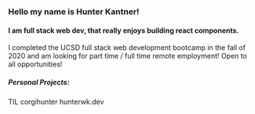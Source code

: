 ### Hello my name is Hunter Kantner!
#### I am full stack web dev, that really enjoys building react components.
I completed the UCSD full stack web development bootcamp in the fall of 2020 and am looking for part time / full time remote employment!
Open to all opportunities! 

##### Personal Projects:
TIL
corgihunter
hunterwk.dev
